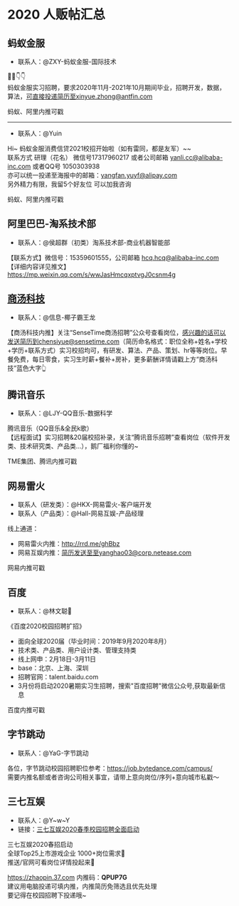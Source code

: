 # 2020 人贩帖汇总

## 蚂蚁金服

* 联系人：@ZXY-蚂蚁金服-国际技术 

📢📢👇👇  
蚂蚁金服实习招聘，要求2020年11月-2021年10月期间毕业，招聘开发，数据，算法，可直接投递简历至xinyue.zhong@antfin.com

蚂蚁、阿里内推可戳

***

* 联系人：@Yuin 

Hi~ 蚂蚁金服消费信贷2021校招开始啦（如有雷同，都是友军）~~  
联系方式 研理（花名） 微信号17317960217 或者公司邮箱 yanli.cc@alibaba-inc.com 或者QQ号 1050303938  
亦可以统一投递至海报中的邮箱：yangfan.yuyf@alipay.com   
另外精力有限，我留5个好友位 可以加我咨询

蚂蚁、阿里内推可戳


## 阿里巴巴-淘系技术部

* 联系人：@侯超群（初类）淘系技术部-商业机器智能部  

【联系方式】微信号：15359601555，公司邮箱 hcq.hcq@alibaba-inc.com  
【详细内容详见推文】https://mp.weixin.qq.com/s/wwJasHmcqxptvgJ0csnm4g  


## [商汤科技](sensetime.md)

* 联系人：@信息-椰子霸王龙 

【商汤科技内推】关注“SenseTime商汤招聘”公众号查看岗位，感兴趣的话可以发送简历到chensiyue@sensetime.com（简历命名格式：职位全称+姓名+学校+学历+联系方式）实习校招均可，有研发、算法、产品、策划、hr等等岗位。早餐免费，每日零食，实习生时薪+餐补+房补，更多薪酬详情请戳上方“商汤科技”蓝色大字👆 


## 腾讯音乐

* 联系人：@LJY-QQ音乐-数据科学

腾讯音乐（QQ音乐&全民k歌）  
【远程面试】实习招聘&20届校招补录，关注“腾讯音乐招聘”查看岗位（软件开发类、技术研究类、产品类…），鹅厂福利你懂的~

TME集团、腾讯内推可戳

## 网易雷火

* 联系人（研发类）：@HKX-网易雷火-客户端开发 
* 联系人（产品类）：@Hall-网易互娱-产品经理 


线上通道：
- 网易雷火内推：http://rrd.me/ghBbz
- 网易互娱内推：简历发送至至yanghao03@corp.netease.com

网易内推可戳

## 百度

* 联系人：@林文聪🐳

《百度2020校园招聘扩招》
* 面向全球2020届（毕业时间：2019年9月2020年8月）
* 技术类、产品类、用户设计类、管理支持类
* 线上网申：2月18日-3月11日
* base：北京、上海、深圳
* 招聘官网：talent.baidu.com 
* 3月份将启动2020暑期实习生招聘，搜索"百度招聘"微信公众号,获取最新信息

百度内推可戳

## 字节跳动

* 联系人：@YaG-字节跳动

各位，字节跳动校园招聘职位参考：https://job.bytedance.com/campus/  
需要内推名额或者咨询公司相关事宜，请带上意向岗位/序列+意向城市私戳～

## 三七互娱

* 联系人：@Y\~w\~Y
* 链接：[三七互娱2020春季校园招聘全面启动](https://mp.weixin.qq.com/s/lRuXvEsWXvvhTol-A1MUkw)

三七互娱2020春招启动  
全球Top25上市游戏企业 1000+岗位需求👏  
推送/官网可看岗位详情投起来🔎  

https://zhaopin.37.com   内推码：**QPUP7G**  
建议用电脑投递可填内推，内推简历免筛选且优先处理  
要记得在校园招聘下投递哦~  
